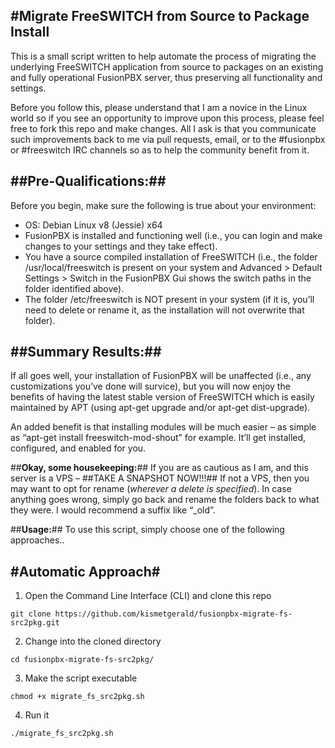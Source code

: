#Migrate FreeSWITCH from Source to Package Install 
---
This is a small script written to help automate the process of migrating the underlying FreeSWITCH application from source to packages on an existing and fully operational FusionPBX server, thus preserving all functionality and settings.  

Before you follow this, please understand that I am a novice in the Linux world so if you see an opportunity to improve upon this process, please feel free to fork this repo and make changes.  All I ask is that you communicate such improvements back to me via pull requests, email, or to the #fusionpbx or #freeswitch IRC channels so as to help the community benefit from it.

##**Pre-Qualifications:**##
---
Before you begin, make sure the following is true about your environment:
* OS:  Debian Linux v8 (Jessie) x64
* FusionPBX is installed and functioning well (i.e., you can login and make changes to your settings and they take effect).
* You have a source compiled installation of FreeSWITCH (i.e., the folder /usr/local/freeswitch is present on your system and Advanced > Default Settings > Switch in the FusionPBX Gui shows the switch paths in the folder identified above).
* The folder /etc/freeswitch is NOT present in your system (if it is, you’ll need to delete or rename it, as the installation will not overwrite that folder).

##**Summary Results:**##
---
If all goes well, your installation of FusionPBX will be unaffected (i.e., any customizations you’ve done will survice), but you will now enjoy the benefits of having the latest stable version of FreeSWITCH which is easily maintained by APT (using apt-get upgrade and/or apt-get dist-upgrade).

An added benefit is that installing modules will be much easier – as simple as “apt-get install freeswitch-mod-shout” for example.  It’ll get installed, configured, and enabled for you.

##**Okay, some housekeeping:**##
If you are as cautious as I am, and this server is a VPS – ##TAKE A SNAPSHOT NOW!!!##
If not a VPS, then you may want to opt for rename (_wherever a delete is specified_).  In case anything goes wrong, simply go back and rename the folders back to what they were.  I would recommend a suffix like “_old”.


##**Usage:**##
To use this script, simply choose one of the following approaches..

#**Automatic Approach**#
---
1. Open the Command Line Interface (CLI) and clone this repo
```
git clone https://github.com/kismetgerald/fusionpbx-migrate-fs-src2pkg.git
```
2. Change into the cloned directory
```
cd fusionpbx-migrate-fs-src2pkg/
```
3. Make the script executable
```
chmod +x migrate_fs_src2pkg.sh
```
4. Run it
```
./migrate_fs_src2pkg.sh
```

